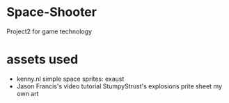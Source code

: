# Space-Shooter
Project2 for game technology

# assets used
- kenny.nl simple space sprites: exaust
- Jason Francis's video tutorial
StumpyStrust's explosions prite sheet
my own art
